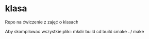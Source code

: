 # klasa
Repo na ćwiczenie z zajęć o klasach

Aby skompilowac wszystkie pliki:
mkdir build
cd build
cmake ../
make
